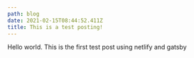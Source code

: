 ```yaml
---
path: blog
date: 2021-02-15T08:44:52.411Z
title: This is a test posting!
---
```

Hello world. This is the first test post using netlify and gatsby
